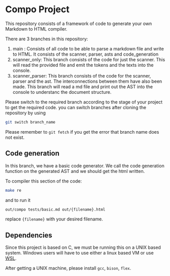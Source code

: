 # Compo Project

This repository consists of a framework of code to generate your own Markdown to HTML compiler.

There are 3 branches in this repository:
1. main : Consists of all code to be able to parse a markdown file and write to HTML. It consists of the scanner, parser, asts and code_generation
2. scanner_only: This branch consists of the code for just the scanner. This will read the provided file and emit the tokens and the texts into the console.
3. scanner_parser: This branch consists of the code for the scanner, parser and the ast. The interconnections between them have also been made. This branch will read a md file and print out the AST into the console to understanc the document structure.

Please switch to the required branch according to the stage of your project to get the required code. you can switch branches after cloning the repository by using

```bash
git switch branch_name
```

Please remember to `git fetch` if you get the error that branch name does not exist.

## Code generation

In this branch, we have a basic code generator. We call the code generation function on the generated AST and we should get the html written.

To compiler this section of the code:

```bash
make re
```

and to run it
```bash
out/compo tests/basic.md out/{filename}.html
```

replace `{filename}` with your desired filename.

## Dependencies

Since this project is based on C, we must be running this on a UNIX based system. Windows users will have to use either a linux based VM or use [WSL](https://learn.microsoft.com/en-us/windows/wsl/install).

After getting a UNIX machine, please install `gcc`, `bison`, `flex`.

